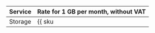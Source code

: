Service | Rate for 1 GB per month, without VAT
--- | ---
Storage | {{ sku|KZT|cr.bucket.used_space.standard|month|int|string }}